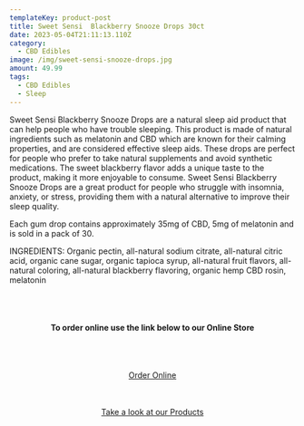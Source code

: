 ```yaml
---
templateKey: product-post
title: Sweet Sensi  Blackberry Snooze Drops 30ct
date: 2023-05-04T21:11:13.110Z
category:
  - CBD Edibles
image: /img/sweet-sensi-snooze-drops.jpg
amount: 49.99
tags:
  - CBD Edibles
  - Sleep
---
```

Sweet Sensi Blackberry Snooze Drops are a natural sleep aid product that can help people who have trouble sleeping.  This product is made of natural ingredients such as melatonin and CBD which are known for their calming properties, and are considered effective sleep aids.  These drops are perfect for people who prefer to take natural supplements and avoid synthetic medications.  The sweet blackberry flavor adds a unique taste to the product, making it more enjoyable to consume.  Sweet Sensi Blackberry Snooze Drops are a great product for people who struggle with insomnia, anxiety, or stress, providing them with a natural alternative to improve their sleep quality.

Each gum drop contains approximately 35mg of CBD, 5mg of melatonin and is sold in a pack of 30.

INGREDIENTS: Organic pectin, all-natural sodium citrate, all-natural citric acid, organic cane sugar, organic tapioca syrup, all-natural fruit flavors, all-natural coloring, all-natural blackberry flavoring, organic hemp CBD rosin, melatonin

<br><br>

<Center>

#### **To order online use the link below to our Online Store**

<br><br>

<Center><a class="link-view-more-products" target="_blank" href="https://capitalcbd.shop/product/sweet-sensi-blackberry-snooze-drops-30ct/">Order Online</a></

<br><br><br>

<Center><a class="link-view-more-products" target="_blank" href="https://capitalamericanshaman.com/products">Take a look at our Products</a></Center>

<br><br>